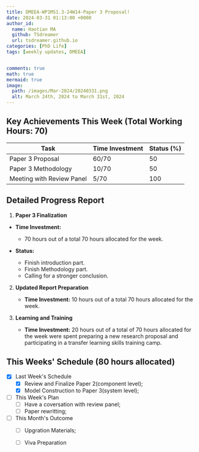 ```yaml
---
title: DMEEA-WP1MS1.3-24W14-Paper 3 Proposal!
date: 2024-03-31 01:13:00 +0000
author_id:
  name: Haotian MA
  github: TSdreamer
  url: tsdreamer.github.io
categories: [PhD Life]
tags: [weekly updates, DMEEA]


comments: true
math: true
mermaid: true
image:
  path: /images/Mar-2024/20240331.png
  alt: March 24th, 2024 to March 31st, 2024
---
```



## Key Achievements This Week (Total Working Hours: 70)

| Task                                | Time Investment | Status (%) |
|-------------------------------------|-----------------|------------|
| Paper 3 Proposal                    | 60/70           | 50         |
| Paper 3 Methodology                 | 10/70           | 50         |
| Meeting with Review Panel           | 5/70            | 100        |



## Detailed Progress Report

1. **Paper 3 Finalization**
- **Time Investment:** 
  - 70 hours out of a total 70 hours allocated for the week.

- **Status:** 
  - Finish introduction part.
  - Finish Methodology part.
  - Calling for a stronger conclusion.


2. **Updated Report Preparation**
   - **Time Investment:** 10 hours out of a total 70 hours allocated for the week.

3. **Learning and Training**
   - **Time Investment:**  20 hours out of a total of 70 hours allocated for the week were spent preparing a new research proposal and participating in a transfer learning skills training camp.

## This Weeks' Schedule (80 hours allocated)

- [x] Last Week's Schedule
  + [x] Review and Finalize Paper 2(component level);
  + [x] Model Construction to Paper 3(system level);

- [ ] This Week's Plan
  + [ ] Have a coversation with review panel;
  + [ ] Paper rewritting;

- [ ] This Month's Outcome
  + [ ] Upgration Materials;
  + [ ] Viva Preparation



